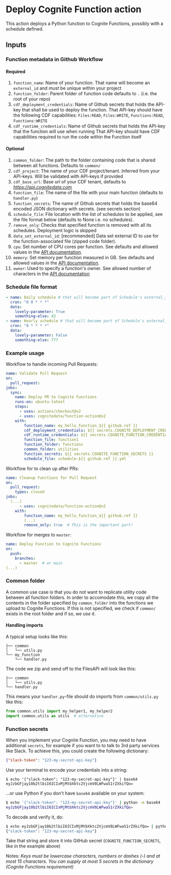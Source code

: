 # Deploy Cognite Function action
This action deploys a Python function to Cognite Functions, possibly with a schedule defined.

## Inputs
### Function metadata in Github Workflow
#### Required
1. `function_name`: Name of your function. That name will become an `external_id` and *must* be unique within your project
2. `function_folder`: Parent folder of function code defaults to `.` (i.e. the root of your repo)
3. `cdf_deployment_credentials`: Name of Github secrets that holds the API-key that shall be used to deploy the function.
That API-key should have the following CDF capabilities: `Files:READ`, `Files:WRITE`, `Functions:READ`, `Functions:WRITE`
4. `cdf_runtime_credentials`: Name of Github secrets that holds the API-key that the function will use when running
That API-key should have CDF capabilities required to run the code within the Function itself

#### Optional
1. `common_folder`:  The path to the folder containing code that is shared between all functions. Defaults to `common/`
1. `cdf_project`: The name of your CDF project/tenant. Inferred from your API-keys. Will be validated with API-keys if provided
2. `cdf_base_url`: Base url of your CDF tenant, defaults to _https://api.cognitedata.com_
3. `function_file`: The name of the file with your main function (defaults to `handler.py`)
4. `function_secrets`: The name of Github secrets that holds the base64 encoded JSON dictionary with secrets. (see secrets section)
5. `schedule_file`: File location with the list of schedules to be applied, see the file format below (defaults to None i.e. no schedules).
6. `remove_only`: Checks that specified function is removed with all its schedules. Deployment logic is skipped
7. `data_set_external_id`: [recommended] Data set external ID to use for the function-associated file (zipped code folder).
8. `cpu`: Set number of CPU cores per function. See defaults and allowed values in the [API documentation](https://docs.cognite.com/api/playground/#operation/post-api-playground-projects-project-functions).
9. `memory`: Set memory per function measured in GB. See defaults and allowed values in the [API documentation](https://docs.cognite.com/api/playground/#operation/post-api-playground-projects-project-functions).
10. `owner`: Used to specify a function's owner. See allowed number of characters in the [API documentation](https://docs.cognite.com/api/playground/#operation/post-api-playground-projects-project-functions)

### Schedule file format
```yaml
- name: Daily schedule # that will become part of Schedule's external_id. Has to be unique within the file
  cron: "0 0 * * *"
  data:
    lovely-parameter: True
    something-else: 42
- name: Hourly schedule # that will become part of Schedule's external_id. Has to be unique within the file
  cron: "0 * * * *"
  data:
    lovely-parameter: False
    something-else: 777
```

### Example usage
Workflow to handle incoming Pull Requests:
```yaml
name: Validate Pull Request
on:
  pull_request:
jobs:
  sync:
    name: Deploy PR to Cognite Functions
    runs-on: ubuntu-latest
    steps:
      - uses: actions/checkout@v2
      - uses: cognitedata/function-action@v2
    with:
        function_name: my_hello_function_${{ github.ref }}
        cdf_deployment_credentials: ${{ secrets.COGNITE_DEPLOYMENT_CREDENTIALS }}
        cdf_runtime_credentials: ${{ secrets.COGNITE_FUNCTION_CREDENTIALS }}
        function_file: function1
        function_folder: functions
        common_folder: utilities
        function_secrets: ${{ secrets.COGNITE_FUNCTION_SECRETS }}
        schedule_file: schedule-${{ github.ref }}.yml
```
Workflow for to clean up after PRs:
```yaml
name: Cleanup Functions for Pull Request
on:
  pull_request:
    types: closed
jobs:
  (...)
      - uses: cognitedata/function-action@v2
    with:
        function_name: my_hello_function_${{ github.ref }}
        (...)
        remove_only: true  # This is the important part!
```
Workflow for merges to `master`:
```yaml
name: Deploy Function to Cognite Functions
on:
  push:
    branches:
      - master  # or main
(...)
```

### Common folder
A common use case is that you do not want to replicate utility code between all function folders. In order to accomodate this, we copy all the contents in the folder specified by `common_folder` into the functions we upload to Cognite Functions. If this is not specified, we check if `common/` exists in the root folder and if so, _we use it_.

#### Handling imports
A typical setup looks like this:
```
├── common
│   └── utils.py
└── my_function
    └── handler.py
```
The code we zip and send off to the FilesAPI will look like this:
```
├── common
│   └── utils.py
└── handler.py
```
This means your `handler.py`-file should do imports from `common/utils.py` like this:
```py
from common.utils import my_helper1, my_helper2
import common.utils as utils  # alternative
```

### Function secrets
When you implement your Cognite Function, you may need to have additional `secrets`, for example if you want to to talk to 3rd party services like Slack.
To achieve this, you could create the following dictionary:
```json
{"slack-token": "123-my-secret-api-key"}
```
Use your terminal to encode your credentials into a string:
```shell script
$ echo '{"slack-token": "123-my-secret-api-key"}' | base64
eyJzbGFjay10b2tlbiI6ICIxMjMtbXktc2VjcmV0LWFwaS1rZXkifQo=
```
...or use Python if you don't have `base64` available on your system:
```sh
$ echo '{"slack-token": "123-my-secret-api-key"}' | python -m base64
eyJzbGFjay10b2tlbiI6ICIxMjMtbXktc2VjcmV0LWFwaS1rZXkifQo=
```
To decode and verify it, do:
```sh
$ echo eyJzbGFjay10b2tlbiI6ICIxMjMtbXktc2VjcmV0LWFwaS1rZXkifQo= | python -m base64 -d
{"slack-token": "123-my-secret-api-key"}
```
Take that string and store it into GitHub secret (`COGNITE_FUNCTION_SECRETS`, like in the example above)

Notes: _Keys must be lowercase characters, numbers or dashes (-) and at most 15 characters. You can supply at most 5 secrets in the dictionary (Cognite Functions requirement)_
